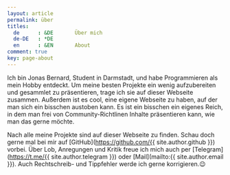 ```yaml
---
layout: article
permalink: über
titles:
  de      : &DE       Über mich
  de-DE   : *DE
  en      : &EN       About
comment: true
key: page-about
---
```


Ich bin Jonas Bernard, Student in Darmstadt, und habe Programmieren als mein Hobby entdeckt.
Um meine besten Projekte ein wenig aufzubereiten und gesammlet zu präsentieren, trage ich sie auf dieser
Webseite zusammen. Außerdem ist es cool, eine eigene Webseite zu haben, auf der man sich ein bisschen
austoben kann. Es ist ein bisschen ein eigenes Reich, in dem man frei von Community-Richtlinen Inhalte
präsentieren kann, wie man das gerne möchte.

Nach alle meine Projekte sind auf dieser Webseite zu finden. Schau doch gerne mal bei mir
auf [GitHub](https://github.com/{{ site.author.github }}) vorbei. Über Lob, Anregungen und Kritik freue ich mich auch
per [Telegram](https://t.me/{{ site.author.telegram }}) oder [Mail](mailto:{{ site.author.email }}). Auch
Rechtschreib- und Tippfehler werde
ich gerne korrigieren.:wink:
